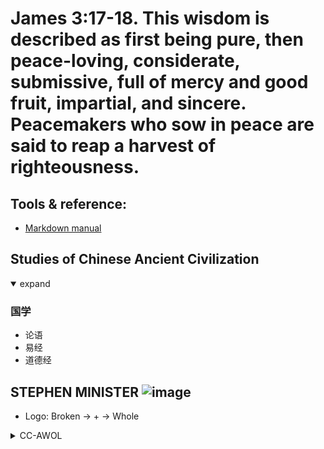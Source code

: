 # James 3:17-18. This wisdom is described as first being pure, then peace-loving, considerate, submissive, full of mercy and good fruit, impartial, and sincere. Peacemakers who sow in peace are said to reap a harvest of righteousness.
## Tools & reference:
* [Markdown manual](./mdCheat.md)

## Studies of Chinese Ancient Civilization
<details open>
  <summary>expand</summary>

  ### 国学
  * 论语
  * 易经
  * 道德经  
</details>

## STEPHEN MINISTER ![image](https://github.com/user-attachments/assets/5765677a-4366-4da3-8581-45617758be43)
* Logo: Broken -> + -> Whole
<details>
  <summary>CC-AWOL</summary>
  
  ### CHRISTIAN CAREGIVING A WAY OF LIFE - KENNETH C. HAUGK
  * PREFACE
     - Pain and suffering are a fact of life.
        + physically, emotionally, relationally, or spiritually
        + The <ins>distinctiveness</ins> of the care we can offer as Christians goes <ins>unidentified</ins> and <ins>unexpressed</ins>.
     - CC-AWOL has a twofold purpose:
        + to define, describe, and elevate <ins>distinctively Christian caring</ins>, and
        + to explain how <ins>such caring</ins> can become <ins>a way of life</ins> for followers of Christ.
     - The Christian <ins>perspective</ins> behind the book (a <ins>grassroots faith</ins>)
     - Christian caregivers need to empowered and affirmed, but <ins>not at the expense of</ins> the valuable contributions of psychology and the other arts and sciences.
  * CH 1 GOD AS THE CUREGIVER
     - 
</details>
